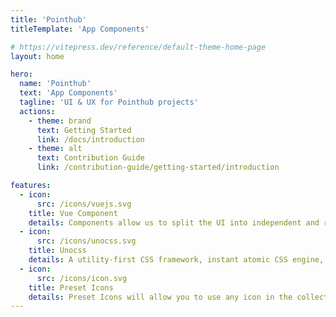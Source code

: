 ```yaml
---
title: 'Pointhub'
titleTemplate: 'App Components'

# https://vitepress.dev/reference/default-theme-home-page
layout: home

hero:
  name: 'Pointhub'
  text: 'App Components'
  tagline: 'UI & UX for Pointhub projects'
  actions:
    - theme: brand
      text: Getting Started
      link: /docs/introduction
    - theme: alt
      text: Contribution Guide
      link: /contribution-guide/getting-started/introduction

features:
  - icon:
      src: /icons/vuejs.svg
    title: Vue Component
    details: Components allow us to split the UI into independent and reusable pieces, and think about each piece in isolation.
  - icon:
      src: /icons/unocss.svg
    title: Unocss
    details: A utility-first CSS framework, instant atomic CSS engine, that is designed to be flexible and extensible.
  - icon:
      src: /icons/icon.svg
    title: Preset Icons
    details: Preset Icons will allow you to use any icon in the collection via &lt;base-icon class="i-icon-collection" /&gt; element
---
```

